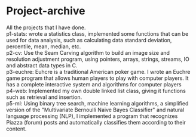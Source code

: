 # Project-archive
All the projects that I have done.  
p1-stats: wrote a statistics class, implemented some functions that can be used for data analysis, such as calculating data standard deviation, percentile, mean, median, etc.<br>
p2-cv: Use the Seam Carving algorithm to build an image size and resolution adjustment program, using pointers, arrays, strings, streams, IO and abstract data types in C.<br>
p3-euchre: Euhcre is a traditional American poker game. I wrote an Euchre game program that allows human players to play with computer players. It has a complete interactive system and algorithms for computer players <br>
p4-web: Implemented my own double linked list class, giving it functions such as retrieval and insertion.<br>
p5-ml: Using binary tree search, machine learning algorithms, a simplified version of the "Multivariate Bernoulli Naive Bayes Classifier" and natural language processing (NLP), I implemented a program that recognizes Piazza (forum) posts and automatically classifies them according to their content.<br>
